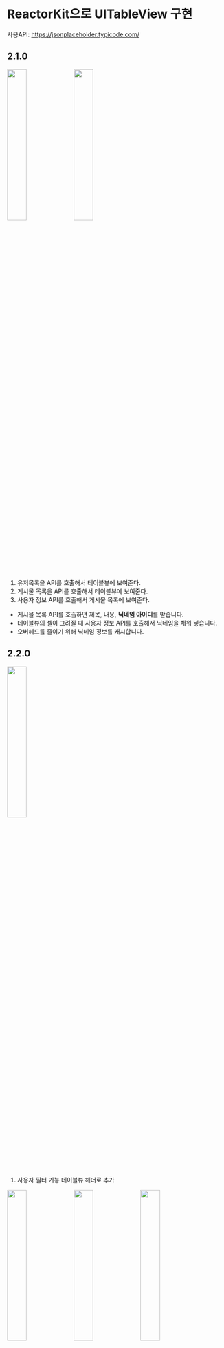 # ReactorKit으로 UITableView 구현

사용API: https://jsonplaceholder.typicode.com/

## 2.1.0

<img src = "https://user-images.githubusercontent.com/50232474/130636687-ef4d720c-68d6-40c1-8d7c-77cfca4a2ee9.png" width = "30%" height = "30%"> <img src = "https://user-images.githubusercontent.com/50232474/130636701-42563cf2-08d9-4fb6-a73a-838a9f3b6900.png" width = "30%" height = "30%">

1. 유저목록을 API를 호출해서 테이블뷰에 보여준다.
2. 게시물 목록을 API를 호출해서 테이블뷰에 보여준다.
3. 사용자 정보 API를 호출해서 게시물 목록에 보여준다.

- 게시물 목록 API를 호출하면 제목, 내용, **닉네임 아이디**를 받습니다.
- 테이블뷰의 셀이 그려질 때 사용자 정보 API를 호출해서 닉네임을 채워 넣습니다.
- 오버헤드를 줄이기 위해 닉네임 정보를 캐시합니다.

## 2.2.0

<img src = "https://user-images.githubusercontent.com/50232474/130998664-6733e64e-0a62-487a-b3e8-b247d32abae8.png" width = "30%" height = "30%">

1. 사용자 필터 기능 테이블뷰 헤더로 추가

<img src = "https://user-images.githubusercontent.com/50232474/130998698-4a0a66d5-aea9-4030-aa0f-5347923ffb78.png" width = "30%" height = "30%"> <img src = "https://user-images.githubusercontent.com/50232474/130998888-f92e99fe-fded-42c0-ae6e-d0fea475d305.png" width = "30%" height = "30%"> <img src = "https://user-images.githubusercontent.com/50232474/130998897-e0dd3207-a96f-436d-82b3-1822799bb53d.png" width = "30%" height = "30%">

2. 문자열 길이에 따라 유효성 체크

## 2.3.0

<img src = "https://user-images.githubusercontent.com/50232474/131358782-567d541b-71da-4354-9e01-3594d80e9090.png" width = "30%" height = "30%">

1. RxDataSources를 이용한 멀티섹션, 헤더뷰
2. ReusableKit 사용해서 cell을 regist / deque
---

## 버전2 회고

### 1. UITableView +RxCocoa
RxCocoa가 모든 걸 지원하지는 않았다.

UITableViewDatasource에서 구현되는 기능 (섹션, 헤더 타이틀, 푸터 타이틀, 편집, 이동)을 

rx로 이용하려면 RxDataSources를 이용해야 했다.

하지만 RxDataSources를 사용한다고 해도 모든 dataSource를 지원하는 것도 아니다.

내가 자주쓰는 것 중 지원하지 않는 것은 viewForHeaderInSection였다.

### 2. RxDatasources
섹션을 구분하기 위한 보일러 플레이트 코드가 생각보다 많이 들어간다.

예제를 따라치며 어찌어찌 구현은 했는데 제대로 이해햐지는 못했다.

자주 보고 쓰며 익숙해지는 수밖에 없을 것 같다.

> 큰 골자는 나뉠 섹션을 정의하고 각 섹션에 어떤 데이터가 들어갈지 정의한다는 것이다.

### 3. ReusableKit (수열님 감사합니다...)
RxDataSources 예제를 보다가 우연히 발견한 라이브러리다.

cell을 regist하고 deque할 때 하드코딩된 문자열을 쓰거나 강제 옵셔널 언래핑을 하는 경우가 방지된다.

사용법도 간단하고 직관적이어서 당장 실무에서 적용하기 좋을 것 같다.

---

tips
- 테이블뷰 헤더뷰의 배경색을 바꿀 때 **contentView의 배경색**을 바꿔야 한다!
- reactor.action.onNext로 rx 바인딩 없이 이벤트를 전달할 수 있다.

---

다음 써볼 것
- ReactorKit transform, global state
